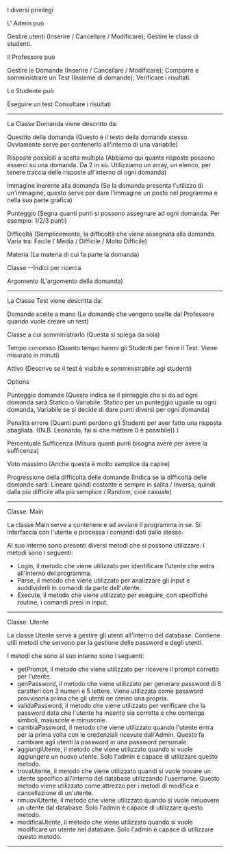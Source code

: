 I diversi privilegi

L' Admin può

Gestire utenti (Inserire / Cancellare / Modificare);
Gestire le classi di studenti.

Il Professore può

Gestire le Domande  (Inserire / Cancellare / Modificare);
Comporre e somministrare un Test (Insieme di domande);
Verificare i risultati.

Lo Studente può

Eseguire un test
Consultare i risultati

---

La Classe Domanda viene descritto da:

Questito della domanda (Questo è il testo della domanda stesso. Ovviamente serve per contenerlo all'interno di una variabile)

Risposte possibili a scelta multipla (Abbiamo qui quante risposte possono esserci su una domanda. Da 2 in sù. Utilizziamo un array, un elenco, per tenere traccia delle risposte all'interno di ogni domanda)

Immagine inerente alla domanda (Se la domanda presenta l'utilizzo di un'immagine, questo serve per dare l'immagine un posto nel programma e nella sua parte grafica)

Punteggio (Segna quanti punti si possono assegnare ad ogni domanda. Per esempio: 1/2/3 punti)

Difficoltà (Semplicemente, la difficoltà che viene assegnata alla domanda. Varia tra: Facile / Media / Difficile / Molto Difficile)

Materia (La materia di cui fa parte la domanda)

Classe   --Indici per ricerca

Argomento (L'argomento della domanda)

---

La Classe Test viene descritta da:

Domande scelte a mano (Le domande che vengono scelte dal Professore quando vuole creare un test)

Classe a cui somministrarlo (Questa si spiega da sola)

Tempo concesso (Quanto tempo hanno gli Studenti per finire il Test. Viene misurato in minuti)

Attivo (Descrive se il test è visibile e somministrabile agi studenti)

Options

Punteggio domande (Questo indica se il pinteggio che si da ad ogni domanda sarà Statico o Variabile. Statico per un punteggio uguale su ogni domanda, Variabile se si decide di dare punti diversi per ogni domanda)

Penalità errore (Quanti punti perdono gli Studenti per aver fatto una risposta sbagliata. ((N.B. Leonardo, fai si che mettere 0 è possibile)) )

Percentuale Sufficenza (Misura quanti punti bisogna avere per avere la sufficenza)

Voto massimo (Anche questa è molto semplice da capire)

Progressione della difficoltà delle domande (Indica se la difficoltà delle domande sarà: Lineare quindi costante e sempre in salita / Inversa, quindi dalla più difficile alla più semplice / Random, cioè casuale)

---

Classe: Main

La classe Main serve a contenere e ad avviare il programma in se. Si interfaccia con l'utente e processa i comandi dati dallo stesso.

Al suo interno sono presenti diversi metodi che si possono utilizzare. I metodi sono i seguenti:

* Login, il metodo che viene utilizzato per identificare l'utente che entra all'interno del programma.
* Parse, il metodo che viene utilizzato per analizzare gli input e suddividerli in comandi da parte dell'utente.
* Execute, il metodo che viene utilizzato per eseguire, con specifiche routine, i comandi presi in input.

---

Classe: Utente

La classe Utente serve a gestire gli utenti all'interno del database. Contiene utili metodi che servono per la gestione delle password e degli utenti.

I metodi che sono al suo interno sono i seguenti:

* getPrompt, il metodo che viene utilizzato per ricevere il prompt corretto per l'utente.
* genPassword, il metodo che viene utilizzato per generare password di 8 caratteri con 3 numeri e 5 lettere. Viene utilizzata come password provvisoria prima che gli utenti ne      creino una propria.
* validaPassword, il metodo che viene utilizzato per verificare che la password data che l'utente ha inserito sia corretta e che contenga simboli, maiuscole e minuscole.
* cambiaPassword, il metodo che viene utilizzato quando l'utente entra per la prima volta con le credenziali ricevute dall'Admin. Questo fa cambiare agli utenti la password in una password personale.
* aggiungiUtente, il metodo che viene utilizzato quando si vuole aggiungere un nuovo utente. Solo l'admin è capace di utilizzare questo metodo.
* trovaUtente, il metodo che viene utilizzato quandi si vuole trovare un utente specifico all'interno del database utilizzando l'username. Questo metodo viene utilizzato come attrezzo per i metodi di modifica e cancellazione di un'utente.
* rimuoviUtente, il metodo che viene utilizzato quando si vuole rimuovere un utente dal database. Solo l'admin è capace di utilizzare questo metodo.
* modificaUtente, il metodo che viene utilizzato quando si vuole modificare un utente nel database. Solo l'admin è capace di utilizzare questo metodo.

---
